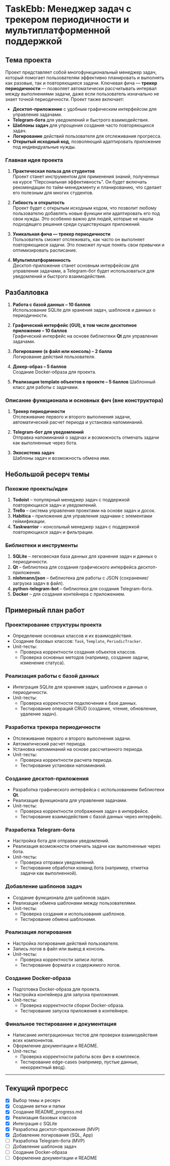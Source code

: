 # TaskEbb: Менеджер задач с трекером периодичности и мультиплатформенной поддержкой

## Тема проекта
Проект представляет собой многофункциональный менеджер задач, который помогает пользователям эффективно планировать и выполнять как разовые, так и повторяющиеся задачи. Ключевая фича — **трекер периодичности** — позволяет автоматически рассчитывать интервал между выполнениями задачи, даже если пользователь изначально не знает точной периодичности. Проект также включает:
- **Десктоп-приложение** с удобным графическим интерфейсом для управления задачами.
- **Telegram-бота** для уведомлений и быстрого взаимодействия.
- **Шаблоны задач** для упрощения создания часто повторяющихся задач.
- **Логирование** действий пользователя для отслеживания прогресса.
- **Открытый исходный код**, позволяющий адаптировать приложение под индивидуальные нужды.

### Главная идея проекта
1. **Практическая польза для студентов**  
   Проект станет инструментом для применения знаний, полученных на курсе "Персональная эффективность". Он будет включать рекомендации по тайм-менеджменту и планированию, что сделает его полезным для многих студентов.

2. **Гибкость и открытость**  
   Проект будет с открытым исходным кодом, что позволит любому пользователю добавлять новые функции или адаптировать его под свои нужды. Это особенно важно для людей, которые не нашли подходящего решения среди существующих приложений.

3. **Уникальная фича — трекер периодичности**  
   Пользователь сможет отслеживать, как часто он выполняет повторяющиеся задачи. Это поможет лучше понять свои привычки и оптимизировать расписание.

4. **Мультиплатформенность**  
   Десктоп-приложение станет основным интерфейсом для управления задачами, а Telegram-бот будет использоваться для уведомлений и быстрого взаимодействия.


## Разбалловка
1. **Работа с базой данных – 10 баллов**  
   Использование SQLite для хранения задач, шаблонов и данных о периодичности.

2. **Графический интерфейс (GUI), в том числе десктопное приложение – 10 баллов**  
   Графический интерфейс на основе библиотеки **Qt** для управления задачами.

3. **Логирование (в файл или консоль) – 2 балла**  
   Логирование действий пользователя.

4. **Докер-образ – 5 баллов**  
   Создание Docker-образа для проекта.

5. **Реализация template объектов в проекте – 5 баллов**
   Шаблонный класс для работы с задачами.

### Описание функционала и основных фич (вне конструктора)
1. **Трекер периодичности**  
   Отслеживание первого и второго выполнения задачи, автоматический расчет периода и установка напоминаний.

2. **Telegram-бот для уведомлений**  
   Отправка напоминаний о задачах и возможность отмечать задачи как выполненные через бота.

3. **Экосистема задач**  
   Шаблоны задач и возможность обмена ими.


## Небольшой ресерч темы
### Похожие проекты/идеи
1. **Todoist** – популярный менеджер задач с поддержкой повторяющихся задач и уведомлений.
2. **Trello** – система управления проектами на основе задач и досок.
3. **Habitica** – приложение для управления задачами с элементами геймификации.
4. **Taskwarrior** – консольный менеджер задач с поддержкой повторяющихся задач и фильтрации.

### Библиотеки и инструменты
1. **SQLite** – легковесная база данных для хранения задач и данных о периодичности.
2. **Qt** – библиотека для создания графического интерфейса десктоп-приложения.
3. **nlohmann/json** – библиотека для работы с JSON (сохранение/загрузка задач в файл).
4. **python-telegram-bot** – библиотека для создания Telegram-бота.
5. **Docker** – для создания контейнера с приложением.


## Примерный план работ
### Проектирование структуры проекта
- Определение основных классов и их взаимодействия.
- Создание базовых классов: `Task`, `Template`, `PeriodicTracker`.
- Unit-тесты:
  - Проверка корректности создания объектов классов.
  - Проверка основных методов (например, создание задачи, изменение статуса).

### Реализация работы с базой данных
- Интеграция SQLite для хранения задач, шаблонов и данных о периодичности.
- Unit-тесты:
  - Проверка корректности подключения к базе данных.
  - Тестирование операций CRUD (создание, чтение, обновление, удаление задач).

### Разработка трекера периодичности
- Отслеживание первого и второго выполнения задачи.
- Автоматический расчет периода.
- Установка напоминаний на основе рассчитанного периода.
- Unit-тесты:
  - Проверка корректности расчета периода.
  - Тестирование установки напоминаний.

### Создание десктоп-приложения
- Разработка графического интерфейса с использованием библиотеки **Qt**.
- Реализация функционала для управления задачами.
- Unit-тесты:
  - Проверка корректности отображения задач в интерфейсе.
  - Тестирование взаимодействия с базой данных через интерфейс.

### Разработка Telegram-бота
- Настройка бота для отправки уведомлений.
- Реализация возможности отмечать задачи как выполненные через бота.
- Unit-тесты:
  - Проверка отправки уведомлений.
  - Тестирование обработки команд бота (например, отметка задачи как выполненной).

### Добавление шаблонов задач
- Создание функционала для шаблонов задач.
- Реализация обмена шаблонами между пользователями.
- Unit-тесты:
  - Проверка создания и использования шаблонов.
  - Тестирование обмена шаблонами.

### Реализация логирования
- Настройка логирования действий пользователя.
- Запись логов в файл или вывод в консоль.
- Unit-тесты:
  - Проверка корректности записи логов.
  - Тестирование формата и содержимого логов.

### Создание Docker-образа
- Подготовка Docker-образа для проекта.
- Настройка контейнера для запуска приложения.
- Unit-тесты:
  - Проверка корректности сборки Docker-образа.
  - Тестирование запуска приложения в контейнере.

### Финальное тестирование и документация
- Написание интеграционных тестов для проверки взаимодействия всех компонентов.
- Оформление документации и README.
- Unit-тесты:
  - Проверка корректности работы всех фич в комплексе.
  - Тестирование edge-cases (например, пустые данные, некорректный ввод).

---

## Текущий прогресс
- [x] Выбор темы и ресерч
- [x] Создание ветки и папки
- [x] Создание README_progress.md
- [x] Реализация базовых классов
- [x] Интеграция с SQLite
- [x] Разработка десктоп-приложения (MVP)
- [x] Добавление логирования (SQL, App)
- [ ] Разработка Telegram-бота (MVP)
- [ ] Добавление шаблонов задач
- [ ] Создание Docker-образа
- [ ] Оформление документации и README
